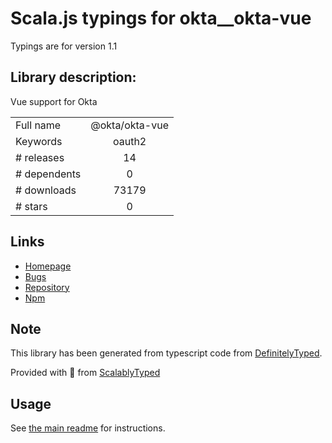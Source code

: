 
# Scala.js typings for okta__okta-vue

Typings are for version 1.1

## Library description:
Vue support for Okta

|                    |                 |
| ------------------ | :-------------: |
| Full name          | @okta/okta-vue |
| Keywords           | oauth2 |
| # releases         | 14 |
| # dependents       | 0 |
| # downloads        | 73179 |
| # stars            | 0 |

## Links
- [Homepage](https://github.com/okta/okta-oidc-js#readme)
- [Bugs](https://github.com/okta/okta-oidc-js/issues)
- [Repository](https://github.com/okta/okta-oidc-js)
- [Npm](https://www.npmjs.com/package/%40okta%2Fokta-vue)
    


## Note
This library has been generated from typescript code from [DefinitelyTyped](https://definitelytyped.org).

Provided with :purple_heart: from [ScalablyTyped](https://github.com/oyvindberg/ScalablyTyped)

## Usage
See [the main readme](../../readme.md) for instructions.


